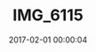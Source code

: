 ---
layout: post
title: IMG_6115
description: Real name unknown
date: 2017-02-01 00:00:04
loQualPath: /2017/02/img-6115/img-6115-compressed.jpg
hiQualPath: /2017/02/img-6115/img-6115.jpg
---